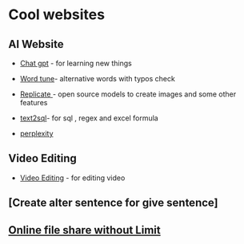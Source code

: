 # Cool websites

## AI Website

- [Chat gpt](https://chat.openai.com/chat/f3c3e63c-b275-47de-a22b-089c384fc65c) - for learning new things
- [Word tune](https://www.wordtune.com/)- alternative words with typos check

- [Replicate ](https://replicate.com/)- open source models to create images and some other features

- [text2sql](https://www.text2sql.ai/)- for sql , regex and excel formula

- [perplexity](https://www.perplexity.ai/)

## Video Editing

- [Video Editing](https://app.wearenova.ai/video-editing) - for editing video

## [Create alter sentence for give sentence]

## [Online file share without Limit](https://toffeeshare.com/)
